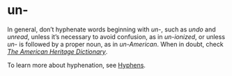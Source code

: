 # un-

In general, don’t hyphenate words beginning with *un-*, such as *undo* and *unread*, unless it’s necessary to avoid confusion, as in *un-ionized*, or unless *un-* is followed by a proper noun, as in *un-American*. When in doubt, check [*The American Heritage Dictionary*](https://ahdictionary.com/).

To learn more about hyphenation, see [Hyphens](~/punctuation/dashes-hyphens/hyphens.md).
